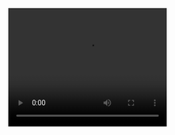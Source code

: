 <html>
<body>
<video width="320" height="240" controls>
  <source src="video.MP4" type="video/mp4">
</video>
</body>
</html>

